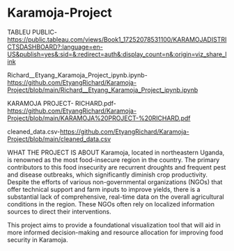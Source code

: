 # Karamoja-Project
TABLEU PUBLIC-https://public.tableau.com/views/Book1_17252078531100/KARAMOJADISTRICTSDASHBOARD?:language=en-US&publish=yes&:sid=&:redirect=auth&:display_count=n&:origin=viz_share_link

Richard__Etyang_Karamoja_Project_ipynb.ipynb-https://github.com/EtyangRichard/Karamoja-Project/blob/main/Richard__Etyang_Karamoja_Project_ipynb.ipynb

KARAMOJA PROJECT- RICHARD.pdf-https://github.com/EtyangRichard/Karamoja-Project/blob/main/KARAMOJA%20PROJECT-%20RICHARD.pdf

cleaned_data.csv-https://github.com/EtyangRichard/Karamoja-Project/blob/main/cleaned_data.csv

WHAT THE PROJECT IS ABOUT
Karamoja, located in northeastern Uganda, is renowned as the most food-insecure region in the country. The primary contributors to this food insecurity are recurrent droughts and frequent pest and disease outbreaks, which significantly diminish crop productivity. Despite the efforts of various non-governmental organizations (NGOs) that offer technical support and farm inputs to improve yields, there is a substantial lack of comprehensive, real-time data on the overall agricultural conditions in the region. These NGOs often rely on localized information sources to direct their interventions.

This project aims to provide a foundational visualization tool that will aid in more informed decision-making and resource allocation for improving food security in Karamoja.

